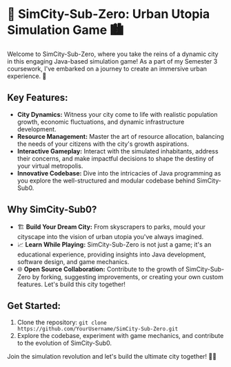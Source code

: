 # 🌟 SimCity-Sub-Zero: Urban Utopia Simulation Game 🏙️

Welcome to SimCity-Sub-Zero, where you take the reins of a dynamic city in this engaging Java-based simulation game! As a part of my Semester 3 coursework, I've embarked on a journey to create an immersive urban experience. 🚀

## Key Features:

- **City Dynamics:** Witness your city come to life with realistic population growth, economic fluctuations, and dynamic infrastructure development.
- **Resource Management:** Master the art of resource allocation, balancing the needs of your citizens with the city's growth aspirations.
- **Interactive Gameplay:** Interact with the simulated inhabitants, address their concerns, and make impactful decisions to shape the destiny of your virtual metropolis.
- **Innovative Codebase:** Dive into the intricacies of Java programming as you explore the well-structured and modular codebase behind SimCity-Sub0.

## Why SimCity-Sub0?

- 🏗️ **Build Your Dream City:** From skyscrapers to parks, mould your cityscape into the vision of urban utopia you've always imagined.
- 📈 **Learn While Playing:** SimCity-Sub-Zero is not just a game; it's an educational experience, providing insights into Java development, software design, and game mechanics.
- 🌐 **Open Source Collaboration:** Contribute to the growth of SimCity-Sub-Zero by forking, suggesting improvements, or creating your own custom features. Let's build this city together!

## Get Started:

1. Clone the repository: `git clone https://github.com/YourUsername/SimCity-Sub-Zero.git`
2. Explore the codebase, experiment with game mechanics, and contribute to the evolution of SimCity-Sub0.

Join the simulation revolution and let's build the ultimate city together! 🌆✨
